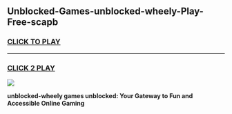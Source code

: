 
## Unblocked-Games-unblocked-wheely-Play-Free-scapb
<h3>
<a href="https://premium76.site?title=unblocked-wheely&ref=23A">CLICK TO PLAY</a></h3>
<hr>

<h3>
<a href="https://premium76.site?title=unblocked-wheely&ref=23A">CLICK 2 PLAY</a>
  
</h3>

<a href="https://premium76.site?title=unblocked-wheely&ref=23A"><img src="https://clearcache.store/games.png"></a>


**unblocked-wheely games unblocked: Your Gateway to Fun and Accessible Online Gaming**
